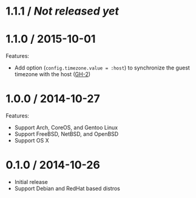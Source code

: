 # 1.1.1 / _Not released yet_


# 1.1.0 / 2015-10-01

Features:

- Add option (`config.timezone.value = :host`) to synchronize the guest timezone with the host ([GH-2][])

[GH-2]: https://github.com/tmatilai/vagrant-proxyconf/issues/2 "Issue 2"

# 1.0.0 / 2014-10-27

Features:

- Support Arch, CoreOS, and Gentoo Linux
- Support FreeBSD, NetBSD, and OpenBSD
- Support OS X

# 0.1.0 / 2014-10-26

- Initial release
- Support Debian and RedHat based distros
